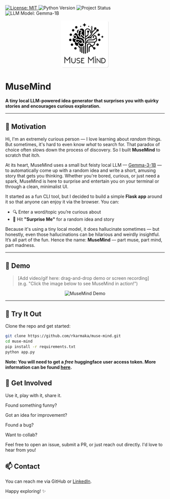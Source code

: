 <p align="left">
  <a href="https://github.com/yourusername/musemind/blob/main/LICENSE">
    <img src="https://img.shields.io/github/license/yourusername/musemind" alt="License: MIT">
  </a>
  <img src="https://img.shields.io/badge/python-3.13%2B-blue.svg" alt="Python Version">
  <img src="https://img.shields.io/badge/status-experimental-orange" alt="Project Status">
  <img src="https://img.shields.io/badge/model-Gemma--1B-informational" alt="LLM Model: Gemma-1B">
</p>


<p align="center">
  <img src="static/img/muse-mind-git.png" alt="MuseMind Logo" width="150"/>
</p>

# MuseMind

**A tiny local LLM-powered idea generator that surprises you with quirky stories and encourages curious exploration.**

---

## 🧠 Motivation

Hi, I'm an extremely curious person — I love learning about *random* things. But sometimes, it's hard to even know *what* to search for. That paradox of choice often slows down the process of discovery. So I built **MuseMind** to scratch that itch.

At its heart, MuseMind uses a small but feisty local LLM — [Gemma-3-1B](https://ai.google.dev/gemma) — to automatically come up with a random idea and write a short, amusing story that gets you thinking. Whether you're bored, curious, or just need a spark, MuseMind is here to surprise and entertain you on your terminal or through a clean, minimalist UI.

It started as a fun CLI tool, but I decided to build a simple **Flask app** around it so that anyone can enjoy it via the browser. You can:

- 🔍 Enter a word/topic you’re curious about  
- 🎲 Hit **"Surprise Me"** for a random idea and story

Because it's using a tiny local model, it does hallucinate sometimes — but honestly, even those hallucinations can be hilarious and weirdly insightful. It’s all part of the fun. Hence the name: **MuseMind** — part muse, part mind, part madness.

---

## 🎥 Demo

> [Add video/gif here: drag-and-drop demo or screen recording]  
> (e.g. "Click the image below to see MuseMind in action!")

<p align="center">
  <img src="https://your-demo-thumbnail-url.com/demo.gif" alt="MuseMind Demo" width="600"/>
</p>

---

## 🚀 Try It Out

Clone the repo and get started:

```bash
git clone https://github.com/rkarmaka/muse-mind.git
cd muse-mind
pip install -r requirements.txt
python app.py
```

**Note: You will need to get a *free* huggingface user access token. More information can be found [here](https://huggingface.co/docs/hub/en/security-tokens).**

## 💬 Get Involved
Use it, play with it, share it.

Found something funny?

Got an idea for improvement?

Found a bug?

Want to collab?

Feel free to open an issue, submit a PR, or just reach out directly. I'd love to hear from you!

## 📫 Contact
You can reach me via GitHub or [LinkedIn]().

Happy exploring! ✨